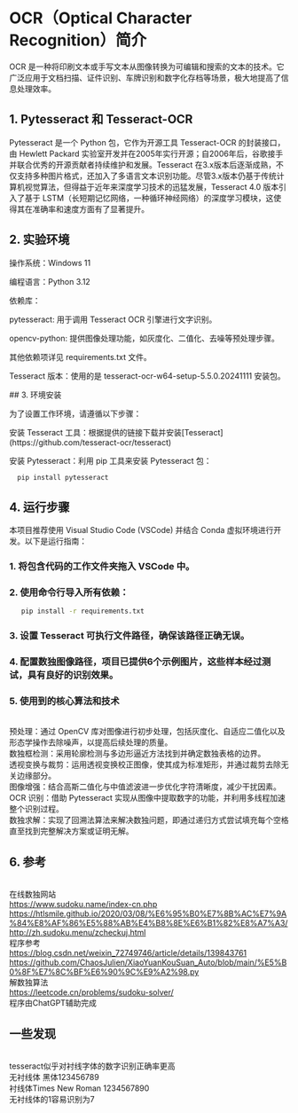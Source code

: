 # OCR（Optical Character Recognition）简介
OCR 是一种将印刷文本或手写文本从图像转换为可编辑和搜索的文本的技术。它广泛应用于文档扫描、证件识别、车牌识别和数字化存档等场景，极大地提高了信息处理效率。
## 1.	Pytesseract 和 Tesseract-OCR
Pytesseract 是一个 Python 包，它作为开源工具 Tesseract-OCR 的封装接口，由 Hewlett Packard 实验室开发并在2005年实行开源；自2006年后，谷歌接手并联合优秀的开源贡献者持续维护和发展。Tesseract 在3.x版本后逐渐成熟，不仅支持多种图片格式，还加入了多语言文本识别功能。尽管3.x版本仍基于传统计算机视觉算法，但得益于近年来深度学习技术的迅猛发展，Tesseract 4.0 版本引入了基于 LSTM（长短期记忆网络，一种循环神经网络）的深度学习模块，这使得其在准确率和速度方面有了显著提升。
## 2.	实验环境
<p>操作系统：Windows 11</p>
<p>编程语言：Python 3.12</p>
<p>依赖库：</p>
<p>  pytesseract: 用于调用 Tesseract OCR 引擎进行文字识别。</p>
<p>  opencv-python: 提供图像处理功能，如灰度化、二值化、去噪等预处理步骤。</p>
<p>  其他依赖项详见 requirements.txt 文件。</p>
<p>Tesseract 版本：使用的是 tesseract-ocr-w64-setup-5.5.0.20241111 安装包。</p>
## 3.	环境安装
<p>为了设置工作环境，请遵循以下步骤：</p>
<p>安装 Tesseract 工具：根据提供的链接下载并安装[Tesseract](https://github.com/tesseract-ocr/tesseract)</p>
<p>安装 Pytesseract：利用 pip 工具来安装 Pytesseract 包：</p>

```bash
  pip install pytesseract
```
## 4.	运行步骤
本项目推荐使用 Visual Studio Code (VSCode) 并结合 Conda 虚拟环境进行开发。以下是运行指南：
### 1. 将包含代码的工作文件夹拖入 VSCode 中。
### 2. 使用命令行导入所有依赖：
```bash
   pip install -r requirements.txt
```
### 3. 设置 Tesseract 可执行文件路径，确保该路径正确无误。
### 4. 配置数独图像路径，项目已提供6个示例图片，这些样本经过测试，具有良好的识别效果。
### 5.	使用到的核心算法和技术
<br>预处理：通过 OpenCV 库对图像进行初步处理，包括灰度化、自适应二值化以及形态学操作去除噪声，以提高后续处理的质量。
<br>数独框检测：采用轮廓检测与多边形逼近方法找到并确定数独表格的边界。
<br>透视变换与裁剪：运用透视变换校正图像，使其成为标准矩形，并通过裁剪去除无关边缘部分。
<br>图像增强：结合高斯二值化与中值滤波进一步优化字符清晰度，减少干扰因素。
<br>OCR 识别：借助 Pytesseract 实现从图像中提取数字的功能，并利用多线程加速整个识别过程。
<br>数独求解：实现了回溯法算法来解决数独问题，即通过递归方式尝试填充每个空格直至找到完整解决方案或证明无解。
## 6.	参考
<br>在线数独网站
<br>https://www.sudoku.name/index-cn.php
<br>https://htlsmile.github.io/2020/03/08/%E6%95%B0%E7%8B%AC%E7%9A%84%E8%AF%86%E5%88%AB%E4%B8%8E%E6%B1%82%E8%A7%A3/
<br>http://zh.sudoku.menu/zcheckuj.html
<br>程序参考
<br>https://blog.csdn.net/weixin_72749746/article/details/139843761
<br>https://github.com/ChaosJulien/XiaoYuanKouSuan_Auto/blob/main/%E5%B0%8F%E7%8C%BF%E6%90%9C%E9%A2%98.py
<br>解数独算法
<br>https://leetcode.cn/problems/sudoku-solver/
<br>程序由ChatGPT辅助完成

## 一些发现
<br>tesseract似乎对衬线字体的数字识别正确率更高
<br>无衬线体 黑体123456789
<br>衬线体Times New Roman 1234567890
<br>无衬线体的1容易识别为7
